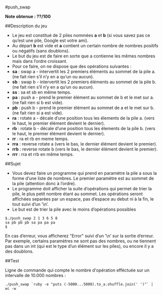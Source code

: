 #push_swap

**Note obtenue : ??/100**

##Description du jeu

- Le jeu est constitué de 2 piles nommées **a** et **b** (si vous savez pas ce qu’est une pile, Google est votre ami).
- Au départ **b** est vide et **a** contient un certain nombre de nombres positifs ou négatifs (sans doublons).
- Le but du jeu est de faire en sorte que a contienne les mêmes nombres mais dans l’ordre croissant.
- Pour ce faire, on ne dispose que des opérations suivantes :
 - **sa** : swap a - intervertit les 2 premiers éléments au sommet de la pile a. (ne fait rien s’il n’y en a qu’un ou aucun).
 - **sb** : swap b - intervertit les 2 premiers éléments au sommet de la pile b. (ne fait rien s’il n’y en a qu’un ou aucun).
 - **ss** : sa et sb en même temps.
 - **pa** : push a - prend le premier élément au sommet de b et le met sur a. (ne fait rien si b est vide).
 - **pb** : push b - prend le premier élément au sommet de a et le met sur b. (ne fait rien si a est vide).
 - **ra** : rotate a - décale d’une position tous les élements de la pile a. (vers le haut, le premier élément devient le dernier).
 - **rb** : rotate b - décale d’une position tous les élements de la pile b. (vers le haut, le premier élément devient le dernier).
 - **rr** : ra et rb en meme temps.
 - **rra** : reverse rotate a (vers le bas, le dernier élément devient le premier).
 - **rrb** : reverse rotate b (vers le bas, le dernier élément devient le premier).
 - **rrr** : rra et rrb en même temps.

##Sujet

- Vous devez faire un programme qui prend en paramètre la pile a sous la forme d’une liste de nombres. Le premier paramètre est au sommet de la pile (attention donc à l’ordre).
- Le programme doit afficher la suite d’opérations qui permet de trier la pile, le plus petit nombre étant au sommet. Les opérations seront affichées separées par un espace, pas d’espace au debut ni à la fin, le tout suivi d’un ’\n’.
- Le but est de trier la pile avec le moins d’opérations possibles
```
$./push_swap 2 1 3 6 5 8
sa pb pb pb sa pa pa pa
$
```
En cas d’erreur, vous afficherez "Error" suivi d’un ’\n’ sur la sortie d’erreur. Par
exemple, certains paramètres ne sont pas des nombres, ou ne tiennent pas dans un int
(qui est le type d’un élément sur les piles), ou encore il y a des doublons.

##Test

Ligne de commande qui compte le nombre d'opération efféctuée sur un intervalle de 10.000 nombres :
```
./push_swap `ruby -e "puts (-5000...5000).to_a.shuffle.join(' ')"` | wc -w
```